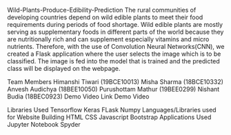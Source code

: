 Wild-Plants-Produce-Edibility-Prediction
The rural communities of developing countries depend on wild edible plants to meet their food requirements during periods of food shortage. Wild edible plants are mostly serving as supplementary foods in different parts of the world because they are nutritionally rich and can supplement especially vitamins and micro nutrients. Therefore, with the use of Convolution Neural Networks(CNN), we created a Flask application where the user selects the image which is to be classified. The image is fed into the model that is trained and the predicted class will be displayed on the webpage.

Team Members
Himanshi Tiwari (19BCE10013)
Misha Sharma (18BCE10332)
Anvesh Audichya (18BEE10050)
Purushottam Mathur (19BEE0299)
Nishant Budia (18BEC0923)
Demo Video Link
Demo Video

Libraries Used
Tensorflow
Keras
FLask
Numpy
Languages/Libraries used for Website Building
HTML
CSS
Javascript
Bootstrap
Applications Used
Jupyter Notebook
Spyder
